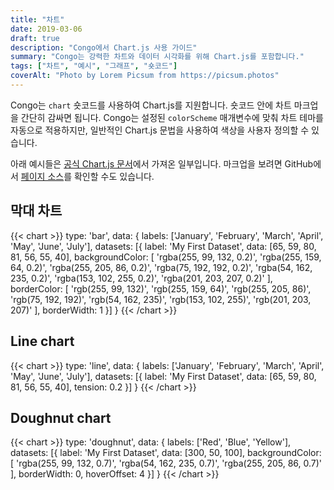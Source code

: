 ```yaml
---
title: "차트"
date: 2019-03-06
draft: true
description: "Congo에서 Chart.js 사용 가이드"
summary: "Congo는 강력한 차트와 데이터 시각화를 위해 Chart.js를 포함합니다."
tags: ["차트", "예시", "그래프", "숏코드"]
coverAlt: "Photo by Lorem Picsum from https://picsum.photos"
---
```


Congo는 `chart` 숏코드를 사용하여 Chart.js를 지원합니다. 숏코드 안에 차트 마크업을 간단히 감싸면 됩니다. Congo는 설정된 `colorScheme` 매개변수에 맞춰 차트 테마를 자동으로 적용하지만, 일반적인 Chart.js 문법을 사용하여 색상을 사용자 정의할 수 있습니다.


아래 예시들은 [공식 Chart.js 문서](https://www.chartjs.org/docs/latest/samples)에서 가져온 일부입니다. 마크업을 보려면 GitHub에서 [페이지 소스](https://raw.githubusercontent.com/jpanther/congo/dev/exampleSite/content/samples/charts/index.md)를 확인할 수도 있습니다.

## 막대 차트

<!-- prettier-ignore-start -->
{{< chart >}}
type: 'bar',
data: {
  labels: ['January', 'February', 'March', 'April', 'May', 'June', 'July'],
  datasets: [{
    label: 'My First Dataset',
    data: [65, 59, 80, 81, 56, 55, 40],
    backgroundColor: [
      'rgba(255, 99, 132, 0.2)',
      'rgba(255, 159, 64, 0.2)',
      'rgba(255, 205, 86, 0.2)',
      'rgba(75, 192, 192, 0.2)',
      'rgba(54, 162, 235, 0.2)',
      'rgba(153, 102, 255, 0.2)',
      'rgba(201, 203, 207, 0.2)'
    ],
    borderColor: [
      'rgb(255, 99, 132)',
      'rgb(255, 159, 64)',
      'rgb(255, 205, 86)',
      'rgb(75, 192, 192)',
      'rgb(54, 162, 235)',
      'rgb(153, 102, 255)',
      'rgb(201, 203, 207)'
    ],
    borderWidth: 1
  }]
}
{{< /chart >}}
<!-- prettier-ignore-end -->

## Line chart

<!-- prettier-ignore-start -->
{{< chart >}}
type: 'line',
data: {
  labels: ['January', 'February', 'March', 'April', 'May', 'June', 'July'],
  datasets: [{
    label: 'My First Dataset',
    data: [65, 59, 80, 81, 56, 55, 40],
    tension: 0.2
  }]
}
{{< /chart >}}
<!-- prettier-ignore-end -->

## Doughnut chart

<!-- prettier-ignore-start -->
{{< chart >}}
type: 'doughnut',
data: {
  labels: ['Red', 'Blue', 'Yellow'],
  datasets: [{
    label: 'My First Dataset',
    data: [300, 50, 100],
    backgroundColor: [
      'rgba(255, 99, 132, 0.7)',
      'rgba(54, 162, 235, 0.7)',
      'rgba(255, 205, 86, 0.7)'
    ],
    borderWidth: 0,
    hoverOffset: 4
  }]
}
{{< /chart >}}
<!-- prettier-ignore-end -->
